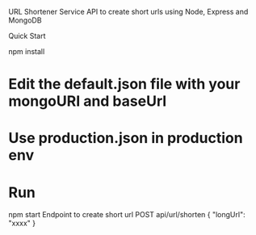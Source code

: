 URL Shortener Service
API to create short urls using Node, Express and MongoDB

Quick Start

npm install

# Edit the default.json file with your mongoURI and baseUrl
# Use production.json in production env

# Run
npm start
Endpoint to create short url
POST api/url/shorten
{ "longUrl": "xxxx" }
